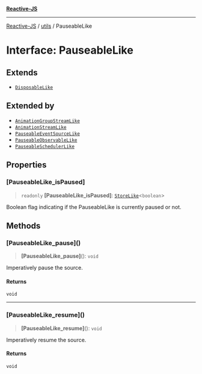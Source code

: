 [**Reactive-JS**](../../README.md)

***

[Reactive-JS](../../README.md) / [utils](../README.md) / PauseableLike

# Interface: PauseableLike

## Extends

- [`DisposableLike`](DisposableLike.md)

## Extended by

- [`AnimationGroupStreamLike`](../../computations/Streamable/interfaces/AnimationGroupStreamLike.md)
- [`AnimationStreamLike`](../../computations/Streamable/interfaces/AnimationStreamLike.md)
- [`PauseableEventSourceLike`](../../computations/interfaces/PauseableEventSourceLike.md)
- [`PauseableObservableLike`](../../computations/interfaces/PauseableObservableLike.md)
- [`PauseableSchedulerLike`](PauseableSchedulerLike.md)

## Properties

### \[PauseableLike\_isPaused\]

> `readonly` **\[PauseableLike\_isPaused\]**: [`StoreLike`](../../computations/interfaces/StoreLike.md)\<`boolean`\>

Boolean flag indicating if the PauseableLike is currently paused or not.

## Methods

### \[PauseableLike\_pause\]()

> **\[PauseableLike\_pause\]**(): `void`

Imperatively pause the source.

#### Returns

`void`

***

### \[PauseableLike\_resume\]()

> **\[PauseableLike\_resume\]**(): `void`

Imperatively resume the source.

#### Returns

`void`
